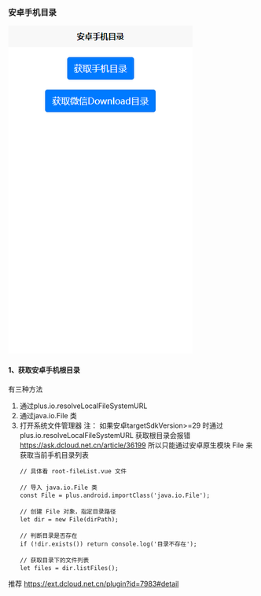 ### 安卓手机目录
![图片](/static/home.png)
#### 1、获取安卓手机根目录
 有三种方法
 1. 通过plus.io.resolveLocalFileSystemURL
 2. 通过java.io.File 类
 3. 打开系统文件管理器
 注：
  如果安卓targetSdkVersion>=29 时通过plus.io.resolveLocalFileSystemURL 获取根目录会报错 https://ask.dcloud.net.cn/article/36199
	所以只能通过安卓原生模块 File 来获取当前手机目录列表
	```
	// 具体看 root-fileList.vue 文件
	
	// 导入 java.io.File 类
	const File = plus.android.importClass('java.io.File');
	
	// 创建 File 对象，指定目录路径
	let dir = new File(dirPath);
	
	// 判断目录是否存在
	if (!dir.exists()) return console.log('目录不存在');
	
	// 获取目录下的文件列表
	let files = dir.listFiles();
	
	```


推荐
https://ext.dcloud.net.cn/plugin?id=7983#detail
